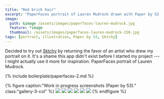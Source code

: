 ```yaml
---
title: "Red brick hair"
excerpt: "PaperFaces portrait of Lauren Mudrock drawn with Paper by 53 on an iPad."
image: 
  path: &image /assets/images/paperfaces-lauren-mudrock.jpg 
  feature: *image
  thumbnail: /assets/images/paperfaces-lauren-mudrock-150.jpg
tags: [portrait, illustration, Paper by 53, Sktchy]
---
```


Decided to try out [Sktchy](http://www.sktchy.com/) by returning the favor of an artist who drew my portrait on it. It's a shame this app didn't exist before I started my project --- I might actually use it more for inspiration. PaperFaces portrait of Lauren Mudrock.

{% include boilerplate/paperfaces-2.md %}

{% figure caption:"Work in progress screenshots (Paper by 53)." class:"gallery-3-col" %}
[![](/assets/images/paperfaces-lauren-mudrock-process-1-600.jpg)](/assets/images/paperfaces-lauren-mudrock-process-1-lg.jpg)
[![](/assets/images/paperfaces-lauren-mudrock-process-2-600.jpg)](/assets/images/paperfaces-lauren-mudrock-process-2-lg.jpg)
[![](/assets/images/paperfaces-lauren-mudrock-process-3-600.jpg)](/assets/images/paperfaces-lauren-mudrock-process-3-lg.jpg)
[![](/assets/images/paperfaces-lauren-mudrock-process-4-600.jpg)](/assets/images/paperfaces-lauren-mudrock-process-4-lg.jpg)
[![](/assets/images/paperfaces-lauren-mudrock-process-5-600.jpg)](/assets/images/paperfaces-lauren-mudrock-process-5-lg.jpg)
[![](/assets/images/paperfaces-lauren-mudrock-process-6-600.jpg)](/assets/images/paperfaces-lauren-mudrock-process-6-lg.jpg)
{% endfigure %}
